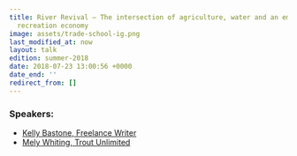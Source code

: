 ```yaml
---
title: River Revival – The intersection of agriculture, water and an emerging outdoor
  recreation economy
image: assets/trade-school-ig.png
last_modified_at: now
layout: talk
edition: summer-2018
date: 2018-07-23 13:00:56 +0000
date_end: ''
redirect_from: []
---
```

### Speakers: 

* [Kelly Bastone, Freelance Writer](http://www.kellybastone.com/)
* [Mely Whiting, Trout Unlimited](https://www.tu.org/staff/Western%20Water%20and%20Habitat%20Program/melywhiting)